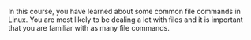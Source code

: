 In this course, you have learned about some common file commands in Linux.
You are most likely to be dealing a lot with files and it is important that you are familiar with as many file commands.
